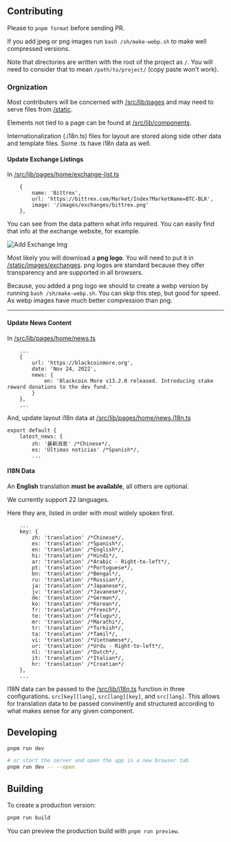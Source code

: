 ## Contributing

Please to `pnpm format` before sending PR.

If you add jpeg or png images run `bash /sh/make-webp.sh` to make well compressed versions.

Note that directories are written with the root of the project as `/`. You will need to consider that to mean `/path/to/project/` (copy paste won't work).

### Orgnization

Most contributers will be concerned with [/src/lib/pages](https://github.com/danielclough/blackcoin.org_sveltekit/tree/main/src/lib/pages) and may need to serve files from [/static](https://github.com/danielclough/blackcoin.org_sveltekit/tree/main/static).

Elements not tied to a page can be found at [/src/lib/components](https://github.com/danielclough/blackcoin.org_sveltekit/tree/main/src/lib/components).

Internationalization (.i18n.ts) files for layout are stored along side other data and template files. Some .ts have i18n data as well.

#### Update Exchange Listings

In [/src/lib/pages/home/exchange-list.ts](https://github.com/danielclough/blackcoin.org_sveltekit/blob/main/src/lib/pages/home/exchange-list.ts)

```
	{
		name: 'Bittrex',
		url: 'https://bittrex.com/Market/Index?MarketName=BTC-BLK',
		image: '/images/exchanges/bittrex.png'
	},
```

You can see from the data pattern what info required. You can easily find that info at the exchange website, for example.

![Add Exchange Img](https://github.com/danielclough/blackcoin.org_sveltekit/raw/main/static/images/README/add-exchange.png)

Most likely you will download a **png logo**. You will need to put it in [/static/images/exchanges](https://github.com/danielclough/blackcoin.org_sveltekit/tree/main/static/images/exchanges). png logos are standard because they offer transparency and are supported in all browsers.

Because, you added a png logo we should to create a webp version by running `bash /sh/make-webp.sh`. You can skip this step, but good for speed. As webp images have much better compression than png.

---

#### Update News Content

In [/src/lib/pages/home/news.ts](https://github.com/danielclough/blackcoin.org_sveltekit/blob/main/src/lib/pages/home/news.ts)

```
    ...
	{
		url: 'https://blackcoinmore.org',
		date: 'Nov 24, 2022',
		news: {
			en: 'Blackcoin More v13.2.0 released. Introducing stake reward donations to the dev fund.'
		}
	},
    ...
```

And, update layout i18n data at [/src/lib/pages/home/news.i18n.ts](https://github.com/danielclough/blackcoin.org_sveltekit/tree/main/src/lib/pages/home/news.i18n.ts)

```
export default {
	latest_news: {
		zh: '最新消息' /*Chinese*/,
		es: 'Últimas noticias' /*Spanish*/,
        ...
```

#### I18N Data

An **English** translation **must be available**, all others are optional.

We currently support 22 languages.

Here they are, listed in order with most widely spoken first.

```
    ...
	key: {
		zh: 'translation' /*Chinese*/,
		es: 'translation' /*Spanish*/,
		en: 'translation' /*English*/,
		hi: 'translation' /*Hindi*/,
		ar: 'translation' /*Arabic - Right-to-left*/,
		pt: 'translation' /*Portuguese*/,
		bn: 'translation' /*Bengal*/,
		ru: 'translation' /*Russian*/,
		ja: 'translation' /*Japanese*/,
		jv: 'translation' /*Javanese*/,
		de: 'translation' /*German*/,
		ko: 'translation' /*Korean*/,
		fr: 'translation' /*French*/,
		te: 'translation' /*Telugu*/,
		mr: 'translation' /*Marathi*/,
		tr: 'translation' /*Turkish*/,
		ta: 'translation' /*Tamil*/,
		vi: 'translation' /*Vietnamese*/,
		ur: 'translation' /*Urdu - Right-to-left*/,
		nl: 'translation' /*Dutch*/,
		it: 'translation' /*Italian*/,
		hr: 'translation' /*Croatian*/
	},
	...
```

I18N data can be passed to the [/src/lib/i18n.ts](https://github.com/danielclough/blackcoin.org_sveltekit/blob/main/src/lib/i18n.ts) function in three configurations.
`src[key][lang]`, `src[lang][key]`, and `src[lang]`.
This allows for translation data to be passed convinently and structured according to what makes sense for any given component.

## Developing

```bash
pnpm run dev

# or start the server and open the app in a new browser tab
pnpm run dev -- --open
```

## Building

To create a production version:

```bash
pnpm run build
```

You can preview the production build with `pnpm run preview`.

